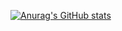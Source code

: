 [![Anurag's GitHub stats](https://github-readme-stats.vercel.app/api?username=angrymusic&theme=tokyonight)](https://github.com/anuraghazra/github-readme-stats)

<!--
**angrymusic/angrymusic** is a ✨ _special_ ✨ repository because its `README.md` (this file) appears on your GitHub profile.

Here are some ideas to get you started:

- 🔭 I’m currently working on ...
- 🌱 I’m currently learning ...
- 👯 I’m looking to collaborate on ...
- 🤔 I’m looking for help with ...
- 💬 Ask me about ...
- 📫 How to reach me: ...
- 😄 Pronouns: ...
- ⚡ Fun fact: ...
-->
